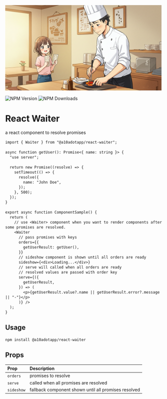<img src="assets/image.jpg" alt="react-waiter" width="500" height="273">

![NPM Version](https://img.shields.io/npm/v/%40a10adotapp%2Freact-waiter)
![NPM Downloads](https://img.shields.io/npm/dy/%40a10adotapp%2Freact-waiter)

# React Waiter

a react component to resolve promises

```tsx
import { Waiter } from "@a10adotapp/react-waiter";

async function getUser(): Promise<{ name: string }> {
  "use server";

  return new Promise((resolve) => {
    setTimeout(() => {
      resolve({
        name: "John Doe",
      });
    }, 500);
  });
}

export async function ComponentSample() {
  return (
    // use <Waiter> component when you want to render components after some promises are resolved.
    <Waiter
      // pass promises with keys
      orders={{
        getUserResult: getUser(),
      }}
      // sideshow component is shown until all orders are ready
      sideshow={<div>Loading...</div>}
      // serve will called when all orders are ready
      // resolved values are passed with order key
      serve={({
        getUserResult,
      }) => (
        <p>{getUserResult.value?.name || getUserResult.error?.message || "-"}</p>
      )} />
  );
}
```

## Usage

```shell
npm install @a10adotapp/react-waiter
```

## Props

| Prop | Description |
| :-- | :-- |
| `orders` | promises to resolve |
| `serve` | called when all promises are resolved |
| `sideshow` | fallback component shown until all promises resolved |
